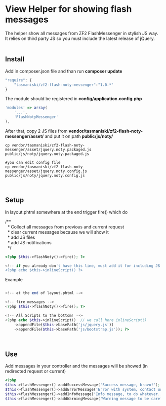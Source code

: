# View Helper for showing flash messages

The helper show all messages from ZF2 FlashMessenger in stylish JS way.
It relies on third party JS so you must include the latest release of jQuery. <br/> <br/>

## **Install**

Add in composer.json file and than run **composer update**

```javascript
"require": {
    "tasmaniski/zf2-flash-noty-messenger":"1.0.*"
}
```

The module should be registered in **config/application.config.php**

```javascript
'modules' => array(
    '...',
    'FlashNotyMessenger'
),
```

After that, copy 2 JS files from **vendor/tasmaniski/zf2-flash-noty-messenger/asset/** and put it on path **public/js/noty/** <br/>

```shell
cp vendor/tasmaniski/zf2-flash-noty-messenger/asset/jquery.noty.packaged.js public/js/noty/jquery.noty.packaged.js

#you can edit config file
cp vendor/tasmaniski/zf2-flash-noty-messenger/asset/jquery.noty.config.js public/js/noty/jquery.noty.config.js
```

<br/>

## **Setup**

In layout.phtml somewhere at the end trigger fire() which do

/** <br/>
&nbsp; * Collect all messages from previous and current request <br/>
&nbsp; * clear current messages because we will show it <br/>
&nbsp; * add JS files <br/>
&nbsp; * add JS notifications <br/>
&nbsp; */ <br/>

```php
<?php $this->flashNoty()->fire(); ?>

<!-- if you already don't have this line, must add it for including JS files -->
<?php echo $this->inlineScript() ?>
```

Example

```php

<!-- at the end of layout.phtml -->

<!-- fire messages -->
<?php $this->flashNoty()->fire(); ?>

<!-- All Scripts to the bottom! -->
<?php echo $this->inlineScript()  // we call here inlineScript()
    ->appendFile($this->basePath('js/jquery.js'))
    ->appendFile($this->basePath('js/bootstrap.js')); ?>

```

<br/>

## **Use**

Add messages in your controller and the messages will be showed (in redirected request or current)

```php
<?php
$this->flashMessenger()->addSuccessMessage('Success message, bravo!');
$this->flashMessenger()->addErrorMessage('Error with system, contact us.');
$this->flashMessenger()->addInfoMessage('Info message, to do whatever...');
$this->flashMessenger()->addWarningMessage('Warning message to be careful.');
```


